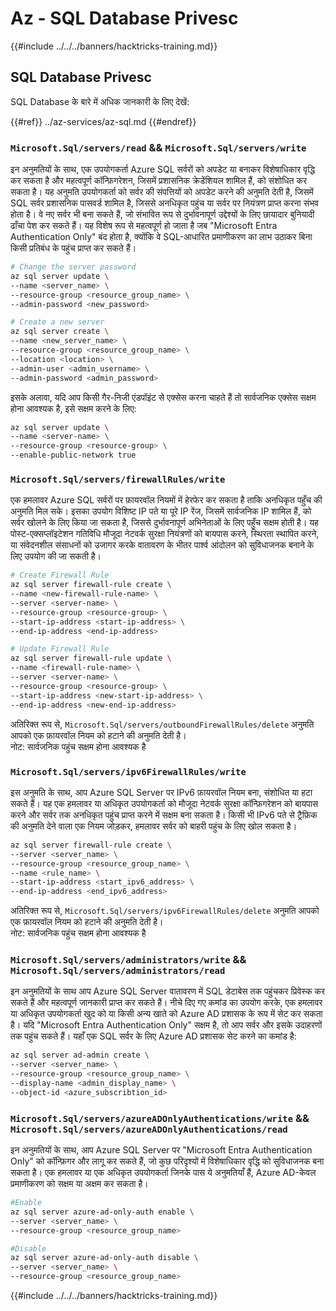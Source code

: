 # Az - SQL Database Privesc

{{#include ../../../banners/hacktricks-training.md}}

## SQL Database Privesc

SQL Database के बारे में अधिक जानकारी के लिए देखें:

{{#ref}}
../az-services/az-sql.md
{{#endref}}

### `Microsoft.Sql/servers/read` && `Microsoft.Sql/servers/write`

इन अनुमतियों के साथ, एक उपयोगकर्ता Azure SQL सर्वरों को अपडेट या बनाकर विशेषाधिकार वृद्धि कर सकता है और महत्वपूर्ण कॉन्फ़िगरेशन, जिसमें प्रशासनिक क्रेडेंशियल शामिल हैं, को संशोधित कर सकता है। यह अनुमति उपयोगकर्ता को सर्वर की संपत्तियों को अपडेट करने की अनुमति देती है, जिसमें SQL सर्वर प्रशासनिक पासवर्ड शामिल है, जिससे अनधिकृत पहुंच या सर्वर पर नियंत्रण प्राप्त करना संभव होता है। वे नए सर्वर भी बना सकते हैं, जो संभावित रूप से दुर्भावनापूर्ण उद्देश्यों के लिए छायादार बुनियादी ढाँचा पेश कर सकते हैं। यह विशेष रूप से महत्वपूर्ण हो जाता है जब "Microsoft Entra Authentication Only" बंद होता है, क्योंकि वे SQL-आधारित प्रमाणीकरण का लाभ उठाकर बिना किसी प्रतिबंध के पहुंच प्राप्त कर सकते हैं।
```bash
# Change the server password
az sql server update \
--name <server_name> \
--resource-group <resource_group_name> \
--admin-password <new_password>

# Create a new server
az sql server create \
--name <new_server_name> \
--resource-group <resource_group_name> \
--location <location> \
--admin-user <admin_username> \
--admin-password <admin_password>
```
इसके अलावा, यदि आप किसी गैर-निजी एंडपॉइंट से एक्सेस करना चाहते हैं तो सार्वजनिक एक्सेस सक्षम होना आवश्यक है, इसे सक्षम करने के लिए:
```bash
az sql server update \
--name <server-name> \
--resource-group <resource-group> \
--enable-public-network true
```
### `Microsoft.Sql/servers/firewallRules/write`

एक हमलावर Azure SQL सर्वरों पर फ़ायरवॉल नियमों में हेरफेर कर सकता है ताकि अनधिकृत पहुँच की अनुमति मिल सके। इसका उपयोग विशिष्ट IP पते या पूरे IP रेंज, जिसमें सार्वजनिक IP शामिल हैं, को सर्वर खोलने के लिए किया जा सकता है, जिससे दुर्भावनापूर्ण अभिनेताओं के लिए पहुँच सक्षम होती है। यह पोस्ट-एक्सप्लॉइटेशन गतिविधि मौजूदा नेटवर्क सुरक्षा नियंत्रणों को बायपास करने, स्थिरता स्थापित करने, या संवेदनशील संसाधनों को उजागर करके वातावरण के भीतर पार्श्व आंदोलन को सुविधाजनक बनाने के लिए उपयोग की जा सकती है।
```bash
# Create Firewall Rule
az sql server firewall-rule create \
--name <new-firewall-rule-name> \
--server <server-name> \
--resource-group <resource-group> \
--start-ip-address <start-ip-address> \
--end-ip-address <end-ip-address>

# Update Firewall Rule
az sql server firewall-rule update \
--name <firewall-rule-name> \
--server <server-name> \
--resource-group <resource-group> \
--start-ip-address <new-start-ip-address> \
--end-ip-address <new-end-ip-address>
```
अतिरिक्त रूप से, `Microsoft.Sql/servers/outboundFirewallRules/delete` अनुमति आपको एक फ़ायरवॉल नियम को हटाने की अनुमति देती है।  
नोट: सार्वजनिक पहुंच सक्षम होना आवश्यक है

### `Microsoft.Sql/servers/ipv6FirewallRules/write`

इस अनुमति के साथ, आप Azure SQL Server पर IPv6 फ़ायरवॉल नियम बना, संशोधित या हटा सकते हैं। यह एक हमलावर या अधिकृत उपयोगकर्ता को मौजूदा नेटवर्क सुरक्षा कॉन्फ़िगरेशन को बायपास करने और सर्वर तक अनधिकृत पहुंच प्राप्त करने में सक्षम बना सकता है। किसी भी IPv6 पते से ट्रैफ़िक की अनुमति देने वाला एक नियम जोड़कर, हमलावर सर्वर को बाहरी पहुंच के लिए खोल सकता है।
```bash
az sql server firewall-rule create \
--server <server_name> \
--resource-group <resource_group_name> \
--name <rule_name> \
--start-ip-address <start_ipv6_address> \
--end-ip-address <end_ipv6_address>
```
अतिरिक्त रूप से, `Microsoft.Sql/servers/ipv6FirewallRules/delete` अनुमति आपको एक फ़ायरवॉल नियम को हटाने की अनुमति देती है।  
नोट: सार्वजनिक पहुंच सक्षम होना आवश्यक है

### `Microsoft.Sql/servers/administrators/write` && `Microsoft.Sql/servers/administrators/read`

इन अनुमतियों के साथ आप Azure SQL Server वातावरण में SQL डेटाबेस तक पहुंचकर प्रिवेस्क कर सकते हैं और महत्वपूर्ण जानकारी प्राप्त कर सकते हैं। नीचे दिए गए कमांड का उपयोग करके, एक हमलावर या अधिकृत उपयोगकर्ता खुद को या किसी अन्य खाते को Azure AD प्रशासक के रूप में सेट कर सकता है। यदि "Microsoft Entra Authentication Only" सक्षम है, तो आप सर्वर और इसके उदाहरणों तक पहुंच सकते हैं। यहाँ एक SQL सर्वर के लिए Azure AD प्रशासक सेट करने का कमांड है:
```bash
az sql server ad-admin create \
--server <server_name> \
--resource-group <resource_group_name> \
--display-name <admin_display_name> \
--object-id <azure_subscribtion_id>
```
### `Microsoft.Sql/servers/azureADOnlyAuthentications/write` && `Microsoft.Sql/servers/azureADOnlyAuthentications/read`

इन अनुमतियों के साथ, आप Azure SQL Server पर "Microsoft Entra Authentication Only" को कॉन्फ़िगर और लागू कर सकते हैं, जो कुछ परिदृश्यों में विशेषाधिकार वृद्धि को सुविधाजनक बना सकता है। एक हमलावर या एक अधिकृत उपयोगकर्ता जिनके पास ये अनुमतियाँ हैं, Azure AD-केवल प्रमाणीकरण को सक्षम या अक्षम कर सकता है।
```bash
#Enable
az sql server azure-ad-only-auth enable \
--server <server_name> \
--resource-group <resource_group_name>

#Disable
az sql server azure-ad-only-auth disable \
--server <server_name> \
--resource-group <resource_group_name>
```
{{#include ../../../banners/hacktricks-training.md}}
